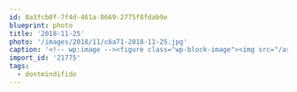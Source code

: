 ```yaml
---
id: 8a3fcb0f-7f4d-461a-8669-2775f8fdab9e
blueprint: photo
title: '2018-11-25'
photo: '/images/2018/11/c6a71-2018-11-25.jpg'
caption: '<!-- wp:image --><figure class="wp-block-image"><img src="/assets/images/2018/11/c6a71-2018-11-25.jpg" /></figure><!-- /wp:image --><!-- wp:paragraph --><p>You wake up in England. #dontmindifido</p><!-- /wp:paragraph -->'
import_id: '21775'
tags:
  - dontmindifido
---
```

